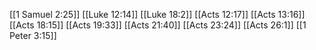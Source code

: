 [[1 Samuel 2:25]]
[[Luke 12:14]]
[[Luke 18:2]]
[[Acts 12:17]]
[[Acts 13:16]]
[[Acts 18:15]]
[[Acts 19:33]]
[[Acts 21:40]]
[[Acts 23:24]]
[[Acts 26:1]]
[[1 Peter 3:15]]
